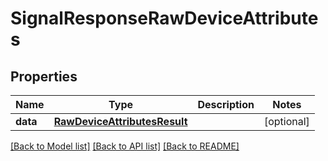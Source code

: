 # SignalResponseRawDeviceAttributes

## Properties
Name | Type | Description | Notes
------------ | ------------- | ------------- | -------------
**data** | [**RawDeviceAttributesResult**](RawDeviceAttributesResult.md) |  | [optional] 

[[Back to Model list]](../README.md#documentation-for-models) [[Back to API list]](../README.md#documentation-for-api-endpoints) [[Back to README]](../README.md)


